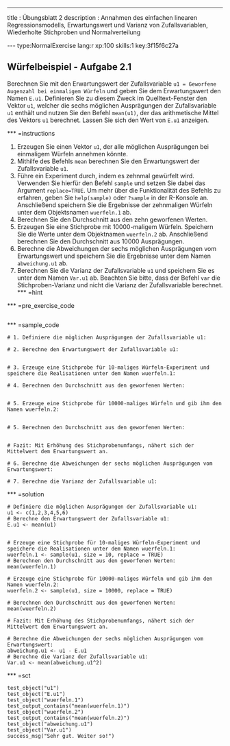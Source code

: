 ---
title       : Übungsblatt 2
description : Annahmen des einfachen linearen Regressionsmodells, Erwartungswert und Varianz von Zufallsvariablen, Wiederholte Stichproben und Normalverteilung

--- type:NormalExercise lang:r xp:100 skills:1 key:3f15f6c27a
## Würfelbeispiel - Aufgabe 2.1
Berechnen Sie mit den Erwartungswert der Zufallsvariable `u1 = Geworfene Augenzahl bei einmaligem Würfeln` und geben Sie dem Erwartungswert den Namen `E.u1`. Definieren Sie zu diesem Zweck im Quelltext-Fenster den Vektor `u1`, welcher die sechs möglichen Ausprägungen der Zufallsvariable `u1` enthält und nutzen Sie den Befehl `mean(u1)`, der das arithmetische Mittel des Vektors `u1` berechnet. Lassen Sie sich den Wert von `E.u1` anzeigen.

*** =instructions
1. Erzeugen Sie einen Vektor `u1`, der alle möglichen Ausprägungen bei einmaligem Würfeln annehmen könnte.
2. Mithilfe des Befehls `mean` berechnen Sie den Erwartungswert der Zufallsvariable `u1`.
3. Führe ein Experiment durch, indem es zehnmal gewürfelt wird. Verwenden Sie hierfür den Befehl `sample` und setzen Sie dabei das Argument `replace=TRUE`. Um mehr über die Funktionalität des Befehls zu erfahren, geben Sie `help(sample)` oder `?sample` in der R-Konsole an. Anschließend speichern Sie die Ergebnisse der zehnmaligen Würfeln unter dem Objektsnamen `wuerfeln.1` ab. 
4. Berechnen Sie den Durchschnitt aus den zehn geworfenen Werten.
5. Erzeugen Sie eine Stichprobe mit 10000-maligem Würfeln. Speichern Sie die Werte unter dem Objektnamen `wuerfeln.2` ab. Anschließend berechnen Sie den Durchschnitt aus 10000 Ausprägungen.
6.  Berechne die Abweichungen der sechs möglichen Ausprägungen vom Erwartungswert und speichern Sie die Ergebnisse unter dem Namen `abweichung.u1` ab.
7.  Berechnen Sie die Varianz der Zufallsvariable `u1` und speichern Sie es unter dem Namen `Var.u1` ab. Beachten Sie bitte, dass der Befehl `var` die Stichproben-Varianz und nicht die Varianz der Zufallsvariable berechnet.
*** =hint

*** =pre_exercise_code
```{r}

```

*** =sample_code
```{r}
# 1. Definiere die möglichen Ausprägungen der Zufallsvariable u1:
 
# 2. Berechne den Erwartungswert der Zufallsvariable u1:
   

# 3. Erzeuge eine Stichprobe für 10-maliges Würfeln-Experiment und speichere die Realisationen unter dem Namen wuerfeln.1:

# 4. Berechnen den Durchschnitt aus den geworfenen Werten:


# 5. Erzeuge eine Stichprobe für 10000-maliges Würfeln und gib ihm den Namen wuerfeln.2:


# 5. Berechnen den Durchschnitt aus den geworfenen Werten:


# Fazit: Mit Erhöhung des Stichprobenumfangs, nähert sich der Mittelwert dem Erwartungswert an.

# 6. Berechne die Abweichungen der sechs möglichen Ausprägungen vom Erwartungswert:

# 7. Berechne die Varianz der Zufallsvariable u1:

```

*** =solution
```{r}
# Definiere die möglichen Ausprägungen der Zufallsvariable u1:
u1 <- c(1,2,3,4,5,6)  
# Berechne den Erwartungswert der Zufallsvariable u1:
E.u1 <- mean(u1)      


# Erzeuge eine Stichprobe für 10-maliges Würfeln-Experiment und speichere die Realisationen unter dem Namen wuerfeln.1:
wuerfeln.1 <- sample(u1, size = 10, replace = TRUE)
# Berechnen den Durchschnitt aus den geworfenen Werten:
mean(wuerfeln.1)

# Erzeuge eine Stichprobe für 10000-maliges Würfeln und gib ihm den Namen wuerfeln.2:
wuerfeln.2 <- sample(u1, size = 10000, replace = TRUE)

# Berechnen den Durchschnitt aus den geworfenen Werten:
mean(wuerfeln.2)

# Fazit: Mit Erhöhung des Stichprobenumfangs, nähert sich der Mittelwert dem Erwartungswert an.

# Berechne die Abweichungen der sechs möglichen Ausprägungen vom Erwartungswert:
abweichung.u1 <- u1 - E.u1
# Berechne die Varianz der Zufallsvariable u1:
Var.u1 <- mean(abweichung.u1^2)
```

*** =sct
```{r}
test_object("u1")
test_object("E.u1")
test_object("wuerfeln.1")
test_output_contains("mean(wuerfeln.1)")
test_object("wuerfeln.2")
test_output_contains("mean(wuerfeln.2)")
test_object("abweichung.u1")
test_object("Var.u1")
success_msg("Sehr gut. Weiter so!")
```

